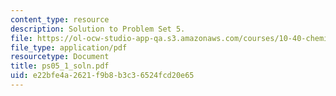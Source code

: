 ```yaml
---
content_type: resource
description: Solution to Problem Set 5.
file: https://ol-ocw-studio-app-qa.s3.amazonaws.com/courses/10-40-chemical-engineering-thermodynamics-fall-2003/e22bfe4a2621f9b8b3c36524fcd20e65_ps05_1_soln.pdf
file_type: application/pdf
resourcetype: Document
title: ps05_1_soln.pdf
uid: e22bfe4a-2621-f9b8-b3c3-6524fcd20e65
---
```

